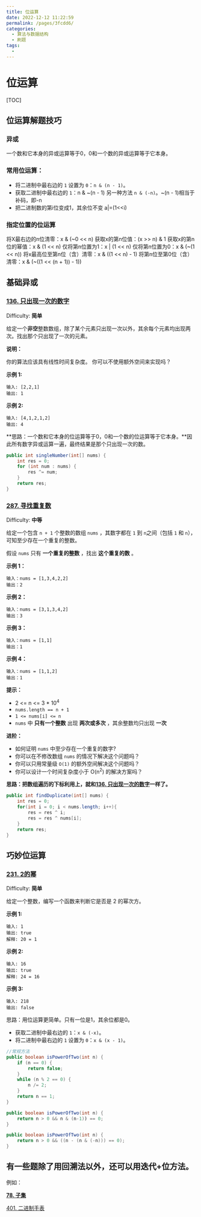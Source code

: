 ```yaml
---
title: 位运算
date: 2022-12-12 11:22:59
permalink: /pages/3fcdd6/
categories:
  - 算法与数据结构
  - 刷题
tags:
  - 
---
```

# 位运算

[TOC]



## 位运算解题技巧

### 异或

一个数和它本身的异或运算等于0，0和一个数的异或运算等于它本身。

### 常用位运算：

- 将二进制中最右边的 `1` 设置为 `0`：`n & (n - 1)`。
- 获取二进制中最右边的 `1`：n & ~(n - 1)   另一种方法 `n & (-n)`。~(n - 1)相当于补码，即-n
- 把二进制数的第i位变成1，其余位不变  a|=(1<<i) 

### 指定位置的位运算

将X最右边的n位清零：x & (~0 << n)
获取x的第n位值：(x >> n) & 1
获取x的第n位的幂值：x & (1 << n)
仅将第n位置为1：x | (1 << n)
仅将第n位置为0：x & (~(1 << n))
将x最高位至第n位（含）清零：x & ((1 << n) - 1)
将第n位至第0位（含）清零：x & (~((1 << (n + 1)) - 1))



## 基础异或

### [136. 只出现一次的数字](https://leetcode-cn.com/problems/single-number/)

Difficulty: **简单**


给定一个**非空**整数数组，除了某个元素只出现一次以外，其余每个元素均出现两次。找出那个只出现了一次的元素。

**说明：**

你的算法应该具有线性时间复杂度。 你可以不使用额外空间来实现吗？

**示例 1:**

```
输入: [2,2,1]
输出: 1
```

**示例 2:**

```
输入: [4,1,2,1,2]
输出: 4
```

**思路：一个数和它本身的位运算等于0，0和一个数的位运算等于它本身。**因此所有数字异或运算一遍，最终结果是那个只出现一次的数。

```java
public int singleNumber(int[] nums) {
    int res = 0;
    for (int num : nums) {
        res ^= num;
    }
    return res;
}
```

### [287. 寻找重复数](https://leetcode-cn.com/problems/find-the-duplicate-number/)

Difficulty: **中等**


给定一个包含 `n + 1` 个整数的数组 `nums` ，其数字都在 `1` 到 `n`之间（包括 `1` 和 `n`），可知至少存在一个重复的整数。

假设 `nums` 只有 **一个重复的整数** ，找出 **这个重复的数** 。

**示例 1：**

```
输入：nums = [1,3,4,2,2]
输出：2
```

**示例 2：**

```
输入：nums = [3,1,3,4,2]
输出：3
```

**示例 3：**

```
输入：nums = [1,1]
输出：1
```

**示例 4：**

```
输入：nums = [1,1,2]
输出：1
```

**提示：**

*   2 <= n <= 3 * 10<sup>4</sup>
*   `nums.length == n + 1`
*   `1 <= nums[i] <= n`
*   `nums` 中 **只有一个整数** 出现 **两次或多次** ，其余整数均只出现 **一次**

**进阶：**

*   如何证明 `nums` 中至少存在一个重复的数字?
*   你可以在不修改数组 `nums` 的情况下解决这个问题吗？
*   你可以只用常量级 `O(1)` 的额外空间解决这个问题吗？
*   你可以设计一个时间复杂度小于 O(n<sup>2</sup>) 的解决方案吗？

**思路：把数组遍历的下标利用上，就和[136. 只出现一次的数字](#136-只出现一次的数字)一样了。**

```java
public int findDuplicate(int[] nums) {
    int res = 0;
    for(int i = 0; i < nums.length; i++){
        res = res ^ i;
        res = res ^ nums[i];
    }
    return res;
}
```



## 巧妙位运算

### [231. 2的幂](https://leetcode-cn.com/problems/power-of-two/)

Difficulty: **简单**


给定一个整数，编写一个函数来判断它是否是 2 的幂次方。

**示例 1:**

```
输入: 1
输出: true
解释: 20 = 1
```

**示例 2:**

```
输入: 16
输出: true
解释: 24 = 16
```

**示例 3:**

```
输入: 218
输出: false
```

思路：用位运算更简单。只有一位是1，其余位都是0。

- 获取二进制中最右边的 `1`：`x & (-x)`。
- 将二进制中最右边的 `1` 设置为 `0`：`x & (x - 1)`。

```java
//常规方法
public boolean isPowerOfTwo(int n) {
    if (n == 0) {
        return false;
    }
    while (n % 2 == 0) {
        n /= 2;
    }
    return n == 1;
}

public boolean isPowerOfTwo(int n) {
    return n > 0 && n & (n-1)) == 0;
}

public boolean isPowerOfTwo(int n) {
    return n > 0 && ((n - (n & (-n))) == 0);
}
```

## 有一些题除了用回溯法以外，还可以用迭代+位方法。

例如：

**[78. 子集](./回溯法.md/#78-子集)**

[401. 二进制手表](https://leetcode-cn.com/problems/binary-watch/) 

